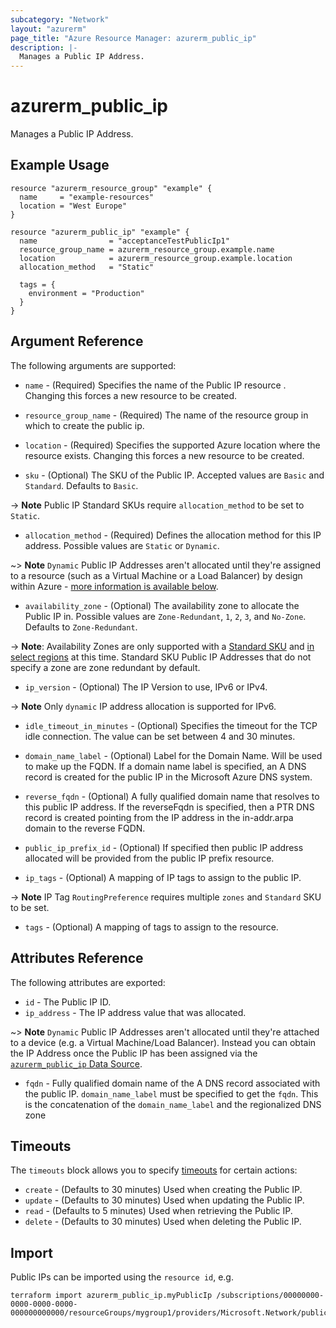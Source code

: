 ```yaml
---
subcategory: "Network"
layout: "azurerm"
page_title: "Azure Resource Manager: azurerm_public_ip"
description: |-
  Manages a Public IP Address.
---
```


# azurerm_public_ip

Manages a Public IP Address.

## Example Usage

```hcl
resource "azurerm_resource_group" "example" {
  name     = "example-resources"
  location = "West Europe"
}

resource "azurerm_public_ip" "example" {
  name                = "acceptanceTestPublicIp1"
  resource_group_name = azurerm_resource_group.example.name
  location            = azurerm_resource_group.example.location
  allocation_method   = "Static"

  tags = {
    environment = "Production"
  }
}
```

## Argument Reference

The following arguments are supported:

* `name` - (Required) Specifies the name of the Public IP resource . Changing this forces a
    new resource to be created.

* `resource_group_name` - (Required) The name of the resource group in which to
    create the public ip.

* `location` - (Required) Specifies the supported Azure location where the resource exists. Changing this forces a new resource to be created.

* `sku` - (Optional) The SKU of the Public IP. Accepted values are `Basic` and `Standard`. Defaults to `Basic`.

-> **Note** Public IP Standard SKUs require `allocation_method` to be set to `Static`.

* `allocation_method` - (Required)  Defines the allocation method for this IP address. Possible values are `Static` or `Dynamic`.

~> **Note** `Dynamic` Public IP Addresses aren't allocated until they're assigned to a resource (such as a Virtual Machine or a Load Balancer) by design within Azure - [more information is available below](#ip_address).

* `availability_zone` - (Optional) The availability zone to allocate the Public IP in. Possible values are `Zone-Redundant`, `1`, `2`, `3`, and `No-Zone`. Defaults to `Zone-Redundant`. 

-> **Note**: Availability Zones are only supported with a [Standard SKU](https://docs.microsoft.com/en-us/azure/virtual-network/virtual-network-ip-addresses-overview-arm#standard) and [in select regions](https://docs.microsoft.com/en-us/azure/availability-zones/az-overview) at this time. Standard SKU Public IP Addresses that do not specify a zone are zone redundant by default.

* `ip_version` - (Optional) The IP Version to use, IPv6 or IPv4.

-> **Note** Only `dynamic` IP address allocation is supported for IPv6.

* `idle_timeout_in_minutes` - (Optional) Specifies the timeout for the TCP idle connection. The value can be set between 4 and 30 minutes.

* `domain_name_label` - (Optional) Label for the Domain Name. Will be used to make up the FQDN.  If a domain name label is specified, an A DNS record is created for the public IP in the Microsoft Azure DNS system.

* `reverse_fqdn` - (Optional) A fully qualified domain name that resolves to this public IP address. If the reverseFqdn is specified, then a PTR DNS record is created pointing from the IP address in the in-addr.arpa domain to the reverse FQDN.

* `public_ip_prefix_id` - (Optional) If specified then public IP address allocated will be provided from the public IP prefix resource.

* `ip_tags` - (Optional) A mapping of IP tags to assign to the public IP.

-> **Note** IP Tag `RoutingPreference` requires multiple `zones` and `Standard` SKU to be set.

* `tags` - (Optional) A mapping of tags to assign to the resource.

## Attributes Reference

The following attributes are exported:

* `id` - The Public IP ID.
* `ip_address` - The IP address value that was allocated.

~> **Note** `Dynamic` Public IP Addresses aren't allocated until they're attached to a device (e.g. a Virtual Machine/Load Balancer). Instead you can obtain the IP Address once the Public IP has been assigned via the [`azurerm_public_ip` Data Source](../d/public_ip.html).

* `fqdn` - Fully qualified domain name of the A DNS record associated with the public IP. `domain_name_label` must be specified to get the `fqdn`. This is the concatenation of the `domain_name_label` and the regionalized DNS zone

## Timeouts

The `timeouts` block allows you to specify [timeouts](https://www.terraform.io/docs/configuration/resources.html#timeouts) for certain actions:

* `create` - (Defaults to 30 minutes) Used when creating the Public IP.
* `update` - (Defaults to 30 minutes) Used when updating the Public IP.
* `read` - (Defaults to 5 minutes) Used when retrieving the Public IP.
* `delete` - (Defaults to 30 minutes) Used when deleting the Public IP.

## Import

Public IPs can be imported using the `resource id`, e.g.

```shell
terraform import azurerm_public_ip.myPublicIp /subscriptions/00000000-0000-0000-0000-000000000000/resourceGroups/mygroup1/providers/Microsoft.Network/publicIPAddresses/myPublicIpAddress1
```
